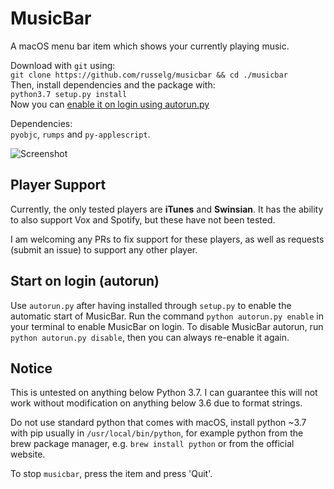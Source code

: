 # MusicBar
A macOS menu bar item which shows your currently playing music.

Download with `git` using:
<br />`git clone https://github.com/russelg/musicbar && cd ./musicbar`
<br />Then, install dependencies and the package with:
<br />`python3.7 setup.py install`
<br />Now you can <a href="#autorun">enable it on login using autorun.py</a>

Dependencies:
<br />`pyobjc`, `rumps` and `py-applescript`.

![Screenshot](https://sgfc.co/YbBH.png)

## Player Support
Currently, the only tested players are **iTunes** and **Swinsian**.
It has the ability to also support Vox and Spotify, but these have not been tested.

I am welcoming any PRs to fix support for these players, as well as requests (submit an issue) to support any other player.

<div id="autorun"></div>

## Start on login (autorun)

Use `autorun.py` after having installed through  `setup.py` to enable the automatic start of MusicBar. Run the command `python autorun.py enable` in your terminal to enable MusicBar on login. To disable MusicBar autorun, run `python autorun.py disable`, then you can always re-enable it again.

## Notice
This is untested on anything below Python 3.7. I can guarantee this will not work without modification on anything below 3.6 due to format strings.

Do not use standard python that comes with macOS, install python ~3.7 with pip usually in `/usr/local/bin/python`, for example python from the brew package manager, e.g. `brew install python` or from the official website.

To stop `musicbar`, press the item and press 'Quit'.
